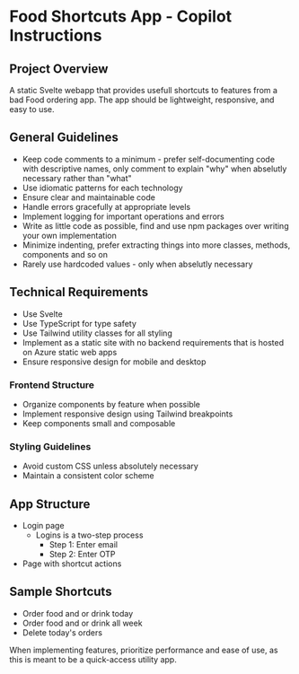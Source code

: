 # Food Shortcuts App - Copilot Instructions

## Project Overview

A static Svelte webapp that provides usefull shortcuts to features from a bad Food ordering app. The app should be lightweight, responsive, and easy to use.

## General Guidelines

- Keep code comments to a minimum - prefer self-documenting code with descriptive names, only comment to explain "why" when abselutly necessary rather than "what"
- Use idiomatic patterns for each technology
- Ensure clear and maintainable code
- Handle errors gracefully at appropriate levels
- Implement logging for important operations and errors
- Write as little code as possible, find and use npm packages over writing your own implementation
- Minimize indenting, prefer extracting things into more classes, methods, components and so on
- Rarely use hardcoded values - only when abselutly necessary

## Technical Requirements

- Use Svelte
- Use TypeScript for type safety
- Use Tailwind utility classes for all styling
- Implement as a static site with no backend requirements that is hosted on Azure static web apps
- Ensure responsive design for mobile and desktop

### Frontend Structure

- Organize components by feature when possible
- Implement responsive design using Tailwind breakpoints
- Keep components small and composable

### Styling Guidelines

- Avoid custom CSS unless absolutely necessary
- Maintain a consistent color scheme

## App Structure

- Login page
  - Logins is a two-step process
    - Step 1: Enter email
    - Step 2: Enter OTP
- Page with shortcut actions

## Sample Shortcuts

- Order food and or drink today
- Order food and or drink all week
- Delete today's orders

When implementing features, prioritize performance and ease of use, as this is meant to be a quick-access utility app.
